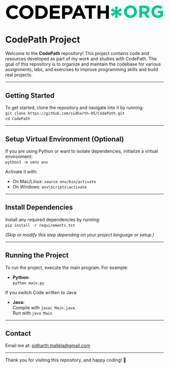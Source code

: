# ![CodePath Logo](images/codepath_logo-1.png)  
# CodePath Project

Welcome to the **CodePath** repository! This project contains code and resources developed as part of my work and studies with CodePath. The goal of this repository is to organize and maintain the codebase for various assignments, labs, and exercises to improve programming skills and build real projects.

---

## Getting Started

To get started, clone the repository and navigate into it by running:  
`git clone https://github.com/sidharth-05/CodePath.git`  
`cd CodePath`

---

## Setup Virtual Environment (Optional)

If you are using Python or want to isolate dependencies, initialize a virtual environment:  
`python3 -m venv env`  

Activate it with:  
- On Mac/Linux: `source env/bin/activate`  
- On Windows: `env\Scripts\activate`

---

## Install Dependencies

Install any required dependencies by running:  
`pip install -r requirements.txt`  

*(Skip or modify this step depending on your project language or setup.)*

---

## Running the Project

To run the project, execute the main program. For example:  

- **Python:**  
  `python main.py`  

If you switch Code written to Java:

- **Java:**  
  Compile with `javac Main.java`  
  Run with `java Main`

---

## Contact

Email me at: sidharth.mallela@gmail.com

---

Thank you for visiting this repository, and happy coding! 🚀